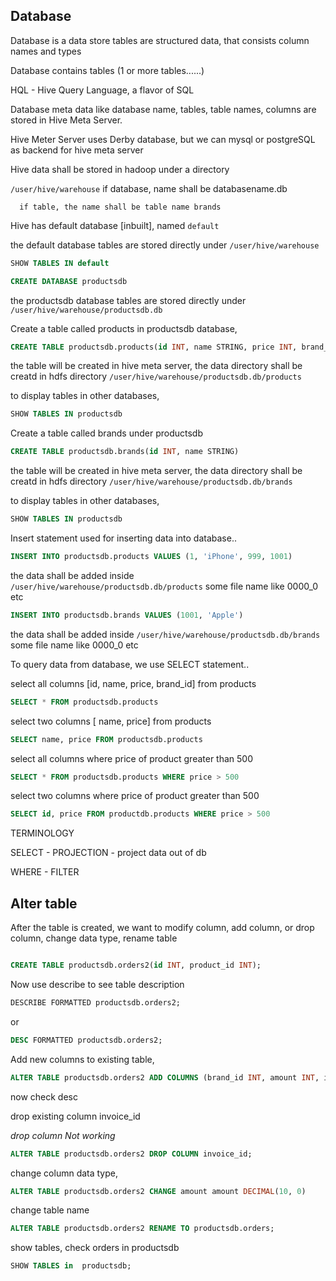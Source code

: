 ## Database 

Database is a data store 
tables are structured data, that consists column names and types

Database contains tables (1 or more tables......)

HQL - Hive Query Language, a flavor of SQL

Database meta data like database name, tables, table names, columns are stored in Hive Meta Server.

Hive Meter Server uses Derby database, but we can mysql or postgreSQL as backend for hive meta server

Hive data shall be stored in hadoop under a directory 

`/user/hive/warehouse`
      if database, name shall be databasename.db

      if table, the name shall be table name brands 


Hive has default database [inbuilt], named `default`

the default database tables are stored directly under `/user/hive/warehouse`

```sql
SHOW TABLES IN default
```


```sql
CREATE DATABASE productsdb
```

the productsdb database tables are stored directly under `/user/hive/warehouse/productsdb.db`


Create a table called products in productsdb database,

```sql
CREATE TABLE productsdb.products(id INT, name STRING, price INT, brand_id INT)
```

the table will be created in hive meta server, the data directory shall be creatd in hdfs
directory `/user/hive/warehouse/productsdb.db/products`

to display tables in other databases,

```sql
SHOW TABLES IN productsdb
```

Create a table called brands under productsdb

```sql
CREATE TABLE productsdb.brands(id INT, name STRING)
```

the table will be created in hive meta server, the data directory shall be creatd in hdfs
directory `/user/hive/warehouse/productsdb.db/brands`

to display tables in other databases,

```sql
SHOW TABLES IN productsdb
```

Insert statement used for inserting data into database..

```sql
INSERT INTO productsdb.products VALUES (1, 'iPhone', 999, 1001)
```

the data shall be added inside `/user/hive/warehouse/productsdb.db/products`
some file name like 0000_0 etc

```sql
INSERT INTO productsdb.brands VALUES (1001, 'Apple')
```

the data shall be added inside `/user/hive/warehouse/productsdb.db/brands`
some file name like 0000_0 etc

To query data from database, we use SELECT statement..

select all columns [id, name, price, brand_id] from products

```sql
SELECT * FROM productsdb.products
```

select two columns [  name, price] from products


```sql
SELECT name, price FROM productsdb.products
```

select all columns where price of product greater than 500


```sql
SELECT * FROM productsdb.products WHERE price > 500
```


select two columns where price of product greater than 500


```sql
SELECT id, price FROM productdb.products WHERE price > 500
```

TERMINOLOGY

SELECT - PROJECTION - project data out of db

WHERE - FILTER 

## Alter table 

After the table is created, we want to modify column, add column, or drop column,
change data type, rename table

```sql

CREATE TABLE productsdb.orders2(id INT, product_id INT);
```


Now use describe to see table description

```sql
DESCRIBE FORMATTED productsdb.orders2;
```

or 


```sql
DESC FORMATTED productsdb.orders2;
```

Add new columns to existing table,

```sql
ALTER TABLE productsdb.orders2 ADD COLUMNS (brand_id INT, amount INT, invoice_id INT);
```

now check desc  

drop existing column invoice_id

*drop column Not working*

```sql
ALTER TABLE productsdb.orders2 DROP COLUMN invoice_id;
```

change column data type,

```sql
ALTER TABLE productsdb.orders2 CHANGE amount amount DECIMAL(10, 0)
```

change table name

```sql
ALTER TABLE productsdb.orders2 RENAME TO productsdb.orders;
```

show tables, check orders in productsdb

```sql
SHOW TABLES in  productsdb;
```